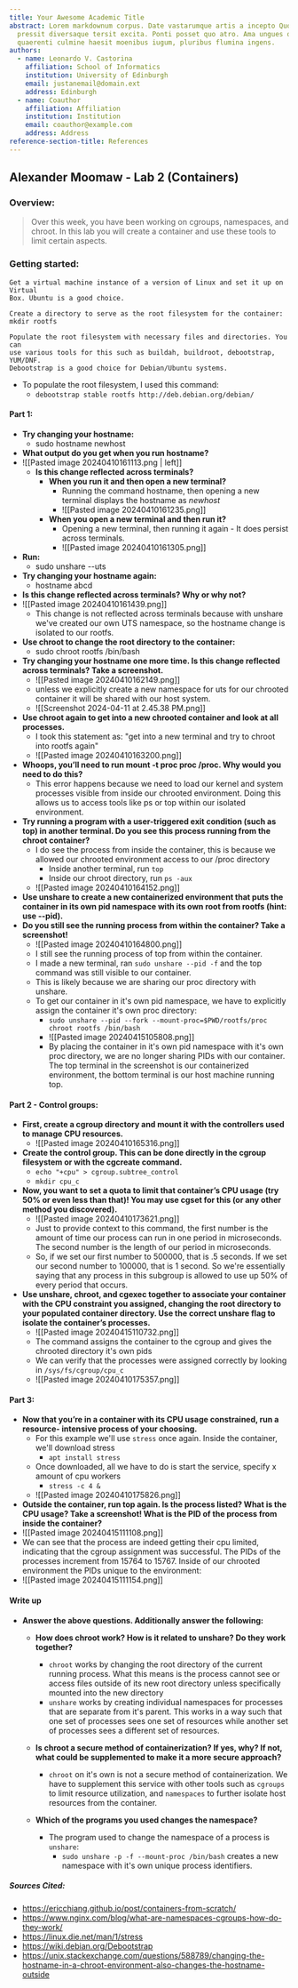 ```yaml
---
title: Your Awesome Academic Title
abstract: Lorem markdownum corpus. Date vastarumque artis a incepto Quodsi,
  pressit diversaque tersit excita. Ponti posset quo atro. Ama ungues quo via
  quaerenti culmine haesit moenibus iugum, pluribus flumina ingens.
authors:
  - name: Leonardo V. Castorina
    affiliation: School of Informatics
    institution: University of Edinburgh
    email: justanemail@domain.ext
    address: Edinburgh
  - name: Coauthor
    affiliation: Affiliation
    institution: Institution
    email: coauthor@example.com
    address: Address
reference-section-title: References
---
```


## Alexander Moomaw - Lab 2 (Containers)

### Overview:  

> Over this week, you have been working on cgroups, namespaces, and chroot.
> In this lab you will create a container and use these tools to limit certain aspects.  

### Getting started:  
```
Get a virtual machine instance of a version of Linux and set it up on Virtual  
Box. Ubuntu is a good choice.  

Create a directory to serve as the root filesystem for the container:  
mkdir rootfs  

Populate the root filesystem with necessary files and directories. You can  
use various tools for this such as buildah, buildroot, debootstrap, YUM/DNF.  
Debootstrap is a good choice for Debian/Ubuntu systems.  
```

- To populate the root filesystem, I used this command:
	- `debootstrap stable rootfs http://deb.debian.org/debian/`
#### Part 1:  
- **Try changing your hostname:**  
	- sudo hostname newhost  
- **What output do you get when you run hostname?**  
- ![[Pasted image 20240410161113.png | left]]
	- **Is this change reflected across terminals?**
		- **When you run it and then open a new terminal?**
			- Running the command hostname, then opening a new terminal displays the hostname as *newhost*
			- ![[Pasted image 20240410161235.png]]
		- **When you open a new terminal and then run it?**  
			- Opening a new terminal, then running it again - It does persist across terminals.
			- ![[Pasted image 20240410161305.png]]
- **Run:**  
	- sudo unshare --uts  
- **Try changing your hostname again:**  
	- hostname abcd  
- **Is this change reflected across terminals? Why or why not?**  
- ![[Pasted image 20240410161439.png]]
	- This change is not reflected across terminals because with unshare we've created our own UTS namespace, so the hostname change is isolated to our rootfs.
- **Use chroot to change the root directory to the container:** 
	- sudo chroot rootfs /bin/bash  
- **Try changing your hostname one more time. Is this change reflected across  terminals? Take a screenshot.**  
	- ![[Pasted image 20240410162149.png]]
	- unless we explicitly create a new namespace for uts for our chrooted container it will be shared with our host system.
	- ![[Screenshot 2024-04-11 at 2.45.38 PM.png]]
- **Use chroot again to get into a new chrooted container and look at all processes.**
	- I took this statement as: "get into a new terminal and try to chroot into rootfs again"
	- ![[Pasted image 20240410163200.png]]
- **Whoops, you’ll need to run mount -t proc proc /proc. Why would you need to do this?**  
	- This error happens because we need to load our kernel and system processes visible from inside our chrooted environment. Doing this allows us to access tools like ps or top within our isolated environment.
- **Try running a program with a user-triggered exit condition (such as top) in  another terminal. Do you see this process running from the chroot container?**  
	- I do see the process from inside the container, this is because we allowed our chrooted environment access to our /proc directory
		- Inside another terminal, run `top`
		- Inside our chroot directory, run `ps -aux`
	- ![[Pasted image 20240410164152.png]]
- **Use unshare to create a new containerized environment that puts the container in its own pid namespace with its own root from rootfs (hint: use --pid).**  
- **Do you still see the running process from within the container? Take a screenshot!**  
	- ![[Pasted image 20240410164800.png]]
	- I still see the running process of top from within the container.
	- I made a new terminal, ran `sudo unshare --pid -f` and the top command was still visible to our container. 
	- This is likely because we are sharing our proc directory with unshare.
	- To get our container in it's own pid namespace, we have to explicitly assign the container it's own proc directory:
		- `sudo unshare --pid --fork --mount-proc=$PWD/rootfs/proc chroot rootfs /bin/bash`
		- ![[Pasted image 20240415105808.png]]
		- By placing the container in it's own pid namespace with it's own proc directory, we are no longer sharing PIDs with our container. The top terminal in the screenshot is our containerized environment, the bottom terminal is our host machine running top.

#### Part 2 - Control groups:  
- **First, create a cgroup directory and mount it with the controllers used to manage CPU resources.**  
	- ![[Pasted image 20240410165316.png]]
- **Create the control group. This can be done directly in the cgroup filesystem or with the cgcreate command.**  
	- `echo "+cpu" > cgroup.subtree_control`
	- `mkdir cpu_c`
- **Now, you want to set a quota to limit that container’s CPU usage (try 50% or even less than that)! You may use cgset for this (or any other method you discovered).**  
	- ![[Pasted image 20240410173621.png]]
	- Just to provide context to this command, the first number is the amount of time our process can run in one period in microseconds. The second number is the length of our period in microseconds. 
	- So, if we set our first number to 500000, that is .5 seconds. If we set our second number to 100000, that is 1 second. So we're essentially saying that any process in this subgroup is allowed to use up 50% of every period that occurs. 
- **Use unshare, chroot, and cgexec together to associate your container with the CPU constraint you assigned, changing the root directory to your populated  container directory. Use the correct unshare flag to isolate the container’s processes.**  
	- ![[Pasted image 20240415110732.png]]
	- The command assigns the container to the cgroup and gives the chrooted directory it's own pids
	- We can verify that the processes were assigned correctly by looking in `/sys/fs/cgroup/cpu_c`
	- ![[Pasted image 20240410175357.png]]

#### Part 3:  
- **Now that you’re in a container with its CPU usage constrained, run a resource-  intensive process of your choosing.**  
	- For this example we'll use `stress` once again. Inside the container, we'll download stress
		- `apt install stress`
	- Once downloaded, all we have to do is start the service, specify x amount of cpu workers
		- `stress -c 4 &`
	- ![[Pasted image 20240410175826.png]]
- **Outside the container, run top again. Is the process listed? What is the CPU  usage? Take a screenshot! What is the PID of the process from inside the container?**  
- ![[Pasted image 20240415111108.png]]
- We can see that the process are indeed getting their cpu limited, indicating that the cgroup assignment was successful. The PIDs of the processes increment from 15764 to 15767. Inside of our chrooted environment the PIDs unique to the environment:
- ![[Pasted image 20240415111154.png]]

#### Write up  
- **Answer the above questions. Additionally answer the following:**  
	- **How does chroot work? How is it related to unshare? Do they work together?**
		- `chroot` works by changing the root directory of the current running process. What this means is the process cannot see or access files outside of its new root directory unless specifically mounted into the new directory
		- `unshare` works by creating individual namespaces for processes that are separate from it's parent. This works in a way such that one set of processes sees one set of resources while another set of processes sees a different set of resources.

	- **Is chroot a secure method of containerization? If yes, why? If not, what could be supplemented to make it a more secure approach?** 
		- `chroot` on it's own is not a secure method of containerization. We have to supplement this service with other tools such as `cgroups` to limit resource utilization, and `namespaces` to further isolate host resources from the container.
	- **Which of the programs you used changes the namespace?**
		- The program used to change the namespace of a process is `unshare`:
			- `sudo unshare -p -f --mount-proc /bin/bash` creates a new namespace with it's own unique process identifiers.

##### Sources Cited:
- https://ericchiang.github.io/post/containers-from-scratch/
- https://www.nginx.com/blog/what-are-namespaces-cgroups-how-do-they-work/
- https://linux.die.net/man/1/stress
- https://wiki.debian.org/Debootstrap
- https://unix.stackexchange.com/questions/588789/changing-the-hostname-in-a-chroot-environment-also-changes-the-hostname-outside
